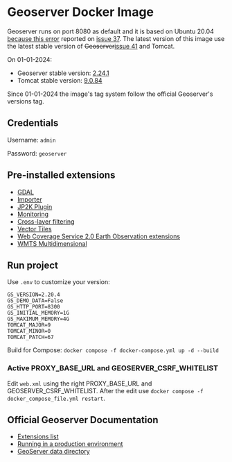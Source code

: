 # Geoserver Docker Image

Geoserver runs on port 8080 as default and it is based on Ubuntu 20.04 [because this error](https://stackoverflow.com/questions/76913667/unable-to-locate-package-libgdal-java) reported on [issue 37](https://github.com/MaxDragonheart/docker-geoserver/issues/37). The latest version of this image use the latest stable version of ~~Geoserver~~[issue 41](https://github.com/MaxDragonheart/docker-geoserver/issues/41) and Tomcat.

On 01-01-2024:

- Geoserver stable version: [2.24.1](https://geoserver.org/download/)
- Tomcat stable version: [9.0.84](https://dlcdn.apache.org/tomcat/)

Since 01-01-2024 the image's tag system follow the official Geoserver's versions tag.

## Credentials

Username: `admin`

Password: `geoserver`

## Pre-installed extensions

- [GDAL](https://docs.geoserver.org/stable/en/user/data/raster/gdal.html)
- [Importer](https://docs.geoserver.org/latest/en/user/extensions/importer/index.html)
- [JP2K Plugin](https://docs.geoserver.org/latest/en/user/extensions/jp2k/index.html)
- [Monitoring](https://docs.geoserver.org/latest/en/user/extensions/jp2k/index.html)
- [Cross-layer filtering](https://docs.geoserver.org/latest/en/user/extensions/querylayer/index.html)
- [Vector Tiles](https://docs.geoserver.org/latest/en/user/extensions/vectortiles/index.html)
- [Web Coverage Service 2.0 Earth Observation extensions](https://docs.geoserver.org/latest/en/user/extensions/wcs20eo/index.html)
- [WMTS Multidimensional](https://docs.geoserver.org/latest/en/user/extensions/wmts-multidimensional/install.html)

## Run project
Use `.env` to customize your version:
```
GS_VERSION=2.20.4
GS_DEMO_DATA=False
GS_HTTP_PORT=8300
GS_INITIAL_MEMORY=1G
GS_MAXIMUM_MEMORY=4G
TOMCAT_MAJOR=9
TOMCAT_MINOR=0
TOMCAT_PATCH=67
```

Build for Compose: `docker compose -f docker-compose.yml up -d --build`

### Active PROXY_BASE_URL and GEOSERVER_CSRF_WHITELIST
Edit `web.xml` using the right PROXY_BASE_URL and GEOSERVER_CSRF_WHITELIST. After the edit use `docker compose -f docker_compose_file.yml restart`.

## Official Geoserver Documentation
- [Extensions list](https://docs.geoserver.org/latest/en/user/extensions/index.html#extensions)
- [Running in a production environment](https://docs.geoserver.org/latest/en/user/production/index.html#production)
- [GeoServer data directory](https://docs.geoserver.org/latest/en/user/datadirectory/index.html#datadir)
